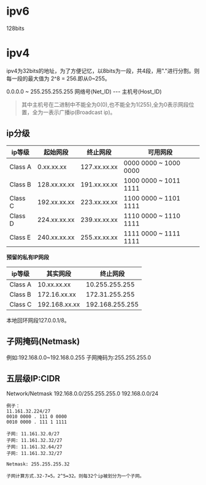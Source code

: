 # ipv6
128bits

# ipv4
ipv4为32bits的地址，为了方便记忆，以8bits为一段，共4段，用"."进行分割。则每一段的最大值为 2^8 = 256.即从0~255。

0.0.0.0 ~ 255.255.255.255
网络号(Net_ID)  ---  主机号(Host_ID)

> 其中主机号在二进制中不能全为0(0),也不能全为1(255),全为0表示网段位置，全为一表示广播ip(Broadcast ip)。

## ip分级
ip等级 | 起始网段  | 终止网段 | 可用网段
----- | --------- |------- | -----
Class A |   0.xx.xx.xx | 127.xx.xx.xx | 0000 0000 ~ 1000 0000
Class B | 128.xx.xx.xx | 191.xx.xx.xx | 1000 0000 ~ 1011 1111
Class C | 192.xx.xx.xx | 223.xx.xx.xx | 1100 0000 ~ 1101 1111
Class D | 224.xx.xx.xx | 239.xx.xx.xx | 1110 0000 ~ 1110 1111
Class E | 240.xx.xx.xx | 255.xx.xx.xx | 1111 0000 ~ 1111 1111

**预留的私有IP网段**

ip等级 | 其实网段  | 终止网段
----- | --------- |-------
Class A |   10.xx.xx.xx | 10.255.255.255
Class B | 172.16.xx.xx  | 172.31.255.255
Class C | 192.168.xx.xx | 192.168.255.255

本地回环网段127.0.0.1/8。

## 子网掩码(Netmask)
例如:192.168.0.0~192.168.0.255
子网掩码为:255.255.255.0

## 五层级IP:CIDR
Network/Netmask
192.168.0.0/255.255.255.0
192.168.0.0/24

```
例子：
11.161.32.224/27
0010 0000 . 111 0 0000
0010 0000 . 111 1 1111

子网: 11.161.32.0/27
子网: 11.161.32.32/27
子网: 11.161.32.64/27
子网: 11.161.32.32/27

Netmask: 255.255.255.32

子网计算方式.32-7=5。2^5=32。则每32个ip被划分为一个子网。
```
